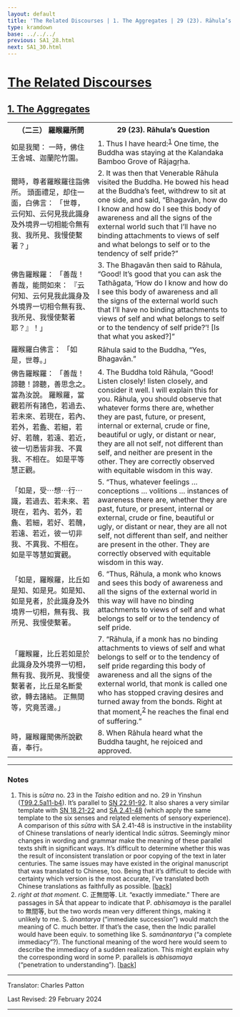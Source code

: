 ```yaml
---
layout: default
title: 'The Related Discourses | 1. The Aggregates | 29 (23). Rāhula’s Question'
type: kramdown
base: ../../../
previous: SA1_28.html
next: SA1_30.html
---
```


<h1><a href='../index.html'>The Related Discourses</a></h1>
<h2><a href='index.html'>1. The Aggregates</a></h2>

<table class="trans">
  <th class='ch'>（二三） 羅睺羅所問</th>
  <th class='en'>29 (23). Rāhula’s Question</th>
  <tr>
    <td title='t99.2.5a11'>如是我聞： 一時，佛住王舍城、迦蘭陀竹園。</td>
    <td id='p1'>1. Thus I have heard:<sup id="ref1"><a href="#n1">1</a></sup> One time, the Buddha was staying at the Kalandaka Bamboo Grove of Rājagṛha.</td>
  </tr>
  <tr>
    <td title='t99.2.5a12'>爾時，尊者羅睺羅往詣佛所。 頭面禮足，却住一面，白佛言： 「世尊，云何知、云何見我此識身及外境界一切相能令無有我、我所見、我慢使繫著？」</td>
    <td id='p2'>2. It was then that Venerable Rāhula visited the Buddha. He bowed his head at the Buddha’s feet, withdrew to sit at one side, and said, “Bhagavān, how do I know and how do I see this body of awareness and all the signs of the external world such that I’ll have no binding attachments to views of self and what belongs to self or to the tendency of self pride?”</td>
  </tr>
  <tr>
    <td title='t99.2.5a15'>佛告羅睺羅： 「善哉！善哉，能問如來： 『云何知、云何見我此識身及外境界一切相令無有我、我所見、我慢使繫著耶？』！」</td>
    <td id='p3'>3. The Bhagavān then said to Rāhula, “Good! It’s good that you can ask the Tathāgata, ‘How do I know and how do I see this body of awareness and all the signs of the external world such that I’ll have no binding attachments to views of self and what belongs to self or to the tendency of self pride?’! [Is that what you asked?]”</td>
  </tr>
  <tr>
    <td title='t99.2.5a18'>羅睺羅白佛言： 「如是，世尊。」</td>
    <td>Rāhula said to the Buddha, “Yes, Bhagavān.”</td>
  </tr>
  <tr>
    <td title='t99.2.5a18'>佛告羅睺羅： 「善哉！諦聽！諦聽，善思念之。 當為汝說。 羅睺羅，當觀若所有諸色，若過去、若未來、若現在，若內、若外，若麁、若細，若好、若醜，若遠、若近，彼一切悉皆非我、不異我、不相在。 如是平等慧正觀。</td>
    <td id='p4'>4. The Buddha told Rāhula, “Good! Listen closely! listen closely, and consider it well. I will explain this for you. Rāhula, you should observe that whatever forms there are, whether they are past, future, or present, internal or external, crude or fine, beautiful or ugly, or distant or near, they are all not self, not different than self, and neither are present in the other. They are correctly observed with equitable wisdom in this way.</td>
  </tr>
  <tr>
    <td title='t99.2.5a23'>「如是，受⋯想⋯行⋯識，若過去、若未來、若現在，若內、若外，若麁、若細，若好、若醜，若遠、若近，彼一切非我、不異我、不相在。 如是平等慧如實觀。</td>
    <td id='p5'>5. “Thus, whatever feelings … conceptions … volitions … instances of awareness there are, whether they are past, future, or present, internal or external, crude or fine, beautiful or ugly, or distant or near, they are all not self, not different than self, and neither are present in the other. They are correctly observed with equitable wisdom in this way.</td>
  </tr>
  <tr>
    <td title='t99.2.5a26'>「如是，羅睺羅，比丘如是知、如是見。如是知、如是見者，於此識身及外境界一切相，無有我、我所見、我慢使繫著。</td>
    <td id='p6'>6. “Thus, Rāhula, a monk who knows and sees this body of awareness and all the signs of the external world in this way will have no binding attachments to views of self and what belongs to self or to the tendency of self pride.</td>
  </tr>
  <tr>
    <td title='t99.2.5a29'>「羅睺羅，比丘若如是於此識身及外境界一切相，無有我、我所見、我慢使繫著者，比丘是名斷愛欲，轉去諸結。 正無間等，究竟苦邊。」</td>
    <td id='p7'>7. “Rāhula, if a monk has no binding attachments to views of self and what belongs to self or to the tendency of self pride regarding this body of awareness and all the signs of the external world, that monk is called one who has stopped craving desires and turned away from the bonds. Right at that moment,<sup id="ref2"><a href="#n2">2</a></sup> he reaches the final end of suffering.”</td>
  </tr>
  <tr>
    <td title='t99.2.5b3'>時，羅睺羅聞佛所說歡喜，奉行。</td>
    <td id='p8'>8. When Rāhula heard what the Buddha taught, he rejoiced and approved.</td>
  </tr>
</table>

<hr/>

<h3 id="notes">Notes</h3>

<ol>
<li id="n1">This is <em>sūtra</em> no. 23 in the <cite>Taisho</cite> edition and no. 29 in Yinshun (<a href="https://cbetaonline.dila.edu.tw/zh/T02n0099_p0005a11" target="_blank">T99.2.5a11-b4</a>). It’s parallel to <a href="https://suttacentral.net/sn22.91" target="_blank">SN 22.91-92</a>. It also shares a very similar template with <a href="https://suttacentral.net/sn18.21" target="_blank">SN 18.21-22</a> and <a href="../02/SA2_41-48.html" target="_blank">SĀ 2.41-48</a> (which apply the same template to the six senses and related elements of sensory experience).<br/>
A comparison of this <em>sūtra</em> with SĀ 2.41-48 is instructive in the instability of Chinese translations of nearly identical Indic <em>sūtra</em>s. Seemingly minor changes in wording and grammar make the meaning of these parallel texts shift in significant ways. It’s difficult to determine whether this was the result of inconsistent translation or poor copying of the text in later centuries. The same issues may have existed in the original manuscript that was translated to Chinese, too. Being that it’s difficult to decide with certainty which version is the most accurate, I’ve translated both Chinese translations as faithfully as possible. [<a href="#ref1">back</a>]</li>
<li id="n2"><em>right at that moment</em>. C. 正無間等. Lit. “exactly immediate.” There are passages in SĀ that appear to indicate that P. <em>abhisamaya</em> is the parallel to 無間等, but the two words mean very different things, making it unlikely to me. S. <em>ānantarya</em> (“immediate succession”) would match the meaning of C. much better. If that’s the case, then the Indic parallel would have been equiv. to something like S. <em>samānantarya</em> (“a complete immediacy”?). The functional meaning of the word here would seem to describe the immediacy of a sudden realization. This might explain why the corresponding word in some P. parallels is <em>abhisamaya</em> (“penetration to understanding”). [<a href="#ref2">back</a>]</li>
</ol>
<hr/>

<p class="translator">Translator: Charles Patton</p>
<p class='revised'>Last Revised: 29 February 2024</p>

<hr/>